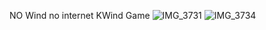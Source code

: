 NO Wind no internet KWind Game 
![IMG_3731](https://github.com/user-attachments/assets/6853fe99-329f-4d79-bf73-ca96a63cd2f3)
![IMG_3734](https://github.com/user-attachments/assets/8fcd8629-35a5-4112-9259-ec5b77fd5675)
